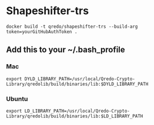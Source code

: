 # Shapeshifter-trs 

`docker build -t qredo/shapeshifter-trs --build-arg token=yourGitHubAuthToken .`

## Add this to your ~/.bash_profile

### Mac

`export DYLD_LIBRARY_PATH=/usr/local/Qredo-Crypto-Library/qredolib/build/binaries/lib:$DYLD_LIBRARY_PATH`

### Ubuntu

`export LD_LIBRARY_PATH=/usr/local/Qredo-Crypto-Library/qredolib/build/binaries/lib:$LD_LIBRARY_PATH`
